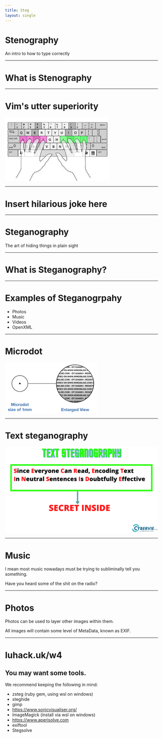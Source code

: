 ```yaml
---
title: Steg
layout: single
---
```


# Stenography

An intro to how to type correctly

---

# What is Stenography

---

# Vim's utter superiority

![home-row](img/home-row.jpg)

---

# Insert hilarious joke here

---

# **Steganography**

The art of hiding things in plain sight

---

# What is Steganography?

---

# Examples of Steganogrpahy

- Photos
- Music
- Videos
- OpenXML

---

# Microdot

![microdot](img/microdot.png)

---

# Text steganography

![text-steg](img/text-steg.png)

---

# Music

I mean most music nowadays must be trying to subliminally tell you something.

Have you heard some of the shit on the radio? 

---

# Photos

Photos can be used to layer other images within them.

All images will contain some level of MetaData, known as EXIF.

---

# luhack.uk/w4

## You may want some tools.
We recommend keeping the following in mind:
- zsteg (ruby gem, using wsl on windows)
- steghide
- gimp
- https://www.sonicvisualiser.org/
- ImageMagick (install via wsl on windows)
- https://www.aperisolve.com
- exiftool
- Stegsolve
